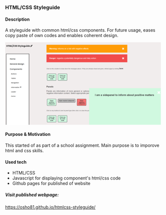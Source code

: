 ### HTML/CSS Styleguide

#### Description 
A styleguide with common html/css components. For future usage, eases copy paste of own codes and enables coherent design. 


<img src="https://github.com/osho81/htmlcss-styleguide/blob/master/images/pic-of-styleguide.png" alt="Pic from the website" width="800"/>


#### Purpose & Motivation
This started of as part of a school assignment. 
Main purpose is to imporove html and css skills. 

#### Used tech
- HTML/CSS
- Javascript for displaying component's html/css code 
- Github pages for published of website

##### Visit published webpage:
https://osho81.github.io/htmlcss-styleguide/  
